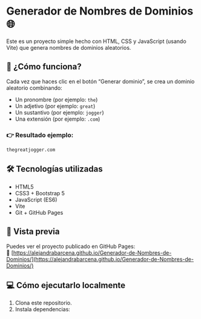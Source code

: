 # Generador de Nombres de Dominios 🌐

Este es un proyecto simple hecho con HTML, CSS y JavaScript (usando Vite) que genera nombres de dominios aleatorios.

## 🚀 ¿Cómo funciona?

Cada vez que haces clic en el botón “Generar dominio”, se crea un dominio aleatorio combinando:

- Un pronombre (por ejemplo: `the`)
- Un adjetivo (por ejemplo: `great`)
- Un sustantivo (por ejemplo: `jogger`)
- Una extensión (por ejemplo: `.com`)

### 👉 Resultado ejemplo:
`thegreatjogger.com`

## 🛠 Tecnologías utilizadas

- HTML5
- CSS3 + Bootstrap 5
- JavaScript (ES6)
- Vite
- Git + GitHub Pages

## 📸 Vista previa

Puedes ver el proyecto publicado en GitHub Pages:  
🔗 [https://alejandrabarcena.github.io/Generador-de-Nombres-de-Dominios/](https://alejandrabarcena.github.io/Generador-de-Nombres-de-Dominios/)

## 💻 Cómo ejecutarlo localmente

1. Clona este repositorio.
2. Instala dependencias:
